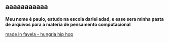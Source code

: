 
## aaaaaaaaaaa

**Meu nome é paulo, estudo na escola darlei adad, e esse sera minha pasta de arquivos para a materia de pensamento computacional**


[made in favela - hungria hip hop](https://youtu.be/TaChAVNEDPU?si=lhw9LnG61bdpx_NU)






